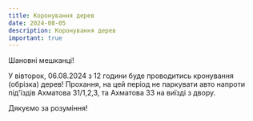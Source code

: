 ```yaml
---
title: Коронування дерев
date: 2024-08-05
description: Коронування дерев
important: true
---
```

Шановні мешканці! 

У вівторок, 06.08.2024 з 12 години буде проводитись кронування (обрізка) дерев!
Прохання, на цей період не паркувати авто напроти під'їздів Ахматова 31/1,2,3, та Ахматова 33 на виїзді з двору.

Дякуємо за розуміння!